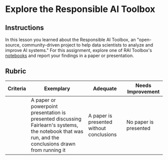 # Explore the Responsible AI Toolbox

## Instructions

In this lesson you learned about the Responsible AI Toolbox, an "open-source, community-driven project to help data scientists to analyze and improve AI systems." For this assignment, explore one of RAI Toolbox's [notebooks](https://github.com/microsoft/responsible-ai-toolbox/blob/main/notebooks/responsibleaidashboard/getting-started.ipynb) and report your findings in a paper or presentation.

## Rubric

| Criteria | Exemplary | Adequate | Needs Improvement |
| -------- | --------- | -------- | ----------------- |
|          |  A paper or powerpoint presentation is presented discussing Fairlearn's systems, the notebook that was run, and the conclusions drawn from running it        |   A paper is presented without conclusions       |  No paper is presented                 |
